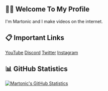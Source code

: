 ## 🙋‍♂️ Welcome To My Profile

I'm Martonic and I make videos on the internet.

## 📋 Important Links

[YouTube](https://www.youtube.com/Martonic)
[Discord](https://discord.gg/R5nzBEmv8d)
[Twitter](https://twitter.com/ItsMartonic)
[Instagram](https://www.instagram.com/itsmartonic/?hl=en)

## 📊 GitHub Statistics

[![Martonic's GitHub Statistics](https://github-readme-stats.vercel.app/api?username=ItsMartonic&show_icons=true&theme=github_dark)](https://github.com/anuraghazra/github-readme-stats)
